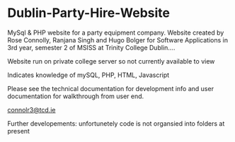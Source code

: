 # Dublin-Party-Hire-Website
MySql & PHP website for a party equipment company.
Website created by Rose Connolly, Ranjana Singh and Hugo Bolger for Software Applications in 3rd year, semester 2 of MSISS at Trinity College Dublin....

Website run on private college server so not currently available to view

Indicates knowledge of mySQL, PHP, HTML, Javascript

Please see the technical documentation for development info and user documentation for walkthrough from user end.

connolr3@tcd.ie

Further developements:
unfortunetely code is not organsied into folders at present

